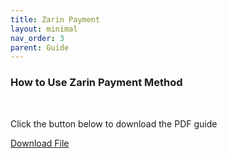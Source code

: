 ```yaml
---
title: Zarin Payment
layout: minimal
nav_order: 3
parent: Guide
---
```



<head>
    <meta charset="utf-8">
    <link rel="stylesheet" href="https://b3h1z.github.io/HidyBot-Docs/assets/css/en-style.css">
    <link rel="icon" href="https://b3h1z.github.io/HidyBot-Docs/favicon.ico" type="image/x-icon">
</head>
<div>
<h3>How to Use Zarin Payment Method</h3>
<br>
<p>Click the button below to download the PDF guide</p>
<p>
<a href="https://b3h1z.github.io/HidyBot-Docs/assets/pdf/guide/zarin_voucher_setup.pdf" download>Download File</a>
</p>
</div>